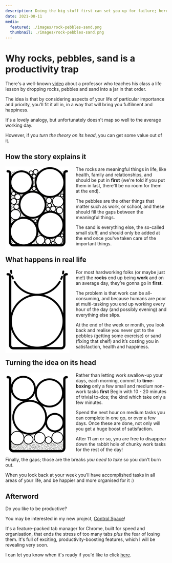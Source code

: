```yaml
---
description: Doing the big stuff first can set you up for failure; here's how you should structure your day instead
date: 2021-08-11
media:
  featured: ./images/rock-pebbles-sand.png
  thumbnail: ./images/rock-pebbles-sand.png
---
```


# Why rocks, pebbles, sand is a productivity trap

There's a well-known [video](https://www.youtube.com/watch?v=SqGRnlXplx0) about a professor who teaches his class a life lesson by dropping rocks, pebbles and sand into a jar in that order.

The idea is that by considering aspects of your life of particular importance and priority, you'll fit it all in, in a way that will bring you fulfilment and happiness.

It's a lovely analogy, but unfortunately doesn't map so well to the average working day.

However, if you *turn the theory on its head*, you can get some value out of it.

## How the story explains it

<img src="./images/jar-1.png" style="width: 200px; margin-right: 20px; float: left" />

The rocks are meaningful things in life, like health, family and relationships, and should be put in **first** (we're told if you put them in last, there'll be no room for them at the end).

The pebbles are the other things that matter such as work, or school, and these should fill the gaps between the meaningful things.

The sand is everything else, the so-called small stuff, and should only be added at the end once you've taken care of the important things.

<div class="clear" />

## What happens in real life

<img src="./images/jar-2.png" style="width: 200px; margin-right: 20px; float: left" />

For most hardworking folks (or maybe just me!) the **rocks** end up being **work** and on an average day, they’re gonna go in **first**.

The problem is that work can be all-consuming, and because humans are poor at multi-tasking you end up working every hour of the day (and possibly evening) and everything else slips.

At the end of the week or month, you look back and realise you never got to the pebbles (getting some exercise) or sand (fixing that shelf) and it’s costing you in satisfaction, health and happiness.

<div class="clear" />

## Turning the idea on its head

<img src="./images/jar-3.png" style="width: 200px; margin-right: 20px; float: left" />

Rather than letting work swallow-up your days, each morning, commit to **time-boxing** only a few small and medium non-work tasks **first** Begin with 10 - 20 minutes of trivial to-dos; the kind which take only a few minutes.

Spend the next hour on medium tasks you can complete in one go, or over a few days. Once these are done, not only will you get a huge boost of satisfaction.

After 11 am or so, you are free to disappear down the rabbit hole of chunky work tasks for the rest of the day!

Finally, the gaps; those are the breaks _you need to take_ so you don't burn out.

When you look back at your week you’ll have accomplished tasks in all areas of your life, and be happier and more organised for it :)

## Afterword

Do you like to be productive? 

You may be interested in my new project, [Control Space](/products/control-space/)!

It's a feature-packed tab manager for Chrome, built for speed and organisation, that ends the stress of too many tabs *plus* the fear of losing them. It's full of exciting, productivity-boosting features, which I will be revealing very soon.

I can let you know when it's ready if you'd like to click [here](https://controlspace.app).

